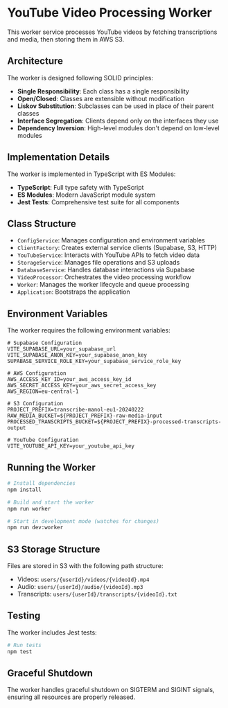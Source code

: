 # YouTube Video Processing Worker

This worker service processes YouTube videos by fetching transcriptions and media, then storing them in AWS S3.

## Architecture

The worker is designed following SOLID principles:

- **Single Responsibility**: Each class has a single responsibility
- **Open/Closed**: Classes are extensible without modification
- **Liskov Substitution**: Subclasses can be used in place of their parent classes
- **Interface Segregation**: Clients depend only on the interfaces they use
- **Dependency Inversion**: High-level modules don't depend on low-level modules

## Implementation Details

The worker is implemented in TypeScript with ES Modules:

- **TypeScript**: Full type safety with TypeScript
- **ES Modules**: Modern JavaScript module system
- **Jest Tests**: Comprehensive test suite for all components

## Class Structure

- `ConfigService`: Manages configuration and environment variables
- `ClientFactory`: Creates external service clients (Supabase, S3, HTTP)
- `YouTubeService`: Interacts with YouTube APIs to fetch video data
- `StorageService`: Manages file operations and S3 uploads
- `DatabaseService`: Handles database interactions via Supabase
- `VideoProcessor`: Orchestrates the video processing workflow
- `Worker`: Manages the worker lifecycle and queue processing
- `Application`: Bootstraps the application

## Environment Variables

The worker requires the following environment variables:

```
# Supabase Configuration
VITE_SUPABASE_URL=your_supabase_url
VITE_SUPABASE_ANON_KEY=your_supabase_anon_key
SUPABASE_SERVICE_ROLE_KEY=your_supabase_service_role_key

# AWS Configuration
AWS_ACCESS_KEY_ID=your_aws_access_key_id
AWS_SECRET_ACCESS_KEY=your_aws_secret_access_key
AWS_REGION=eu-central-1

# S3 Configuration
PROJECT_PREFIX=transcribe-manol-eu1-20240222
RAW_MEDIA_BUCKET=${PROJECT_PREFIX}-raw-media-input
PROCESSED_TRANSCRIPTS_BUCKET=${PROJECT_PREFIX}-processed-transcripts-output

# YouTube Configuration
VITE_YOUTUBE_API_KEY=your_youtube_api_key
```

## Running the Worker

```bash
# Install dependencies
npm install

# Build and start the worker
npm run worker

# Start in development mode (watches for changes)
npm run dev:worker
```

## S3 Storage Structure

Files are stored in S3 with the following path structure:

- Videos: `users/{userId}/videos/{videoId}.mp4`
- Audio: `users/{userId}/audio/{videoId}.mp3`
- Transcripts: `users/{userId}/transcripts/{videoId}.txt`

## Testing

The worker includes Jest tests:

```bash
# Run tests
npm test
```

## Graceful Shutdown

The worker handles graceful shutdown on SIGTERM and SIGINT signals, ensuring all resources are properly released. 